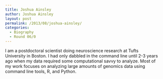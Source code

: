 ```yaml
---
title: Joshua Ainsley
author: Joshua Ainsley
layout: post
permalink: /2013/08/joshua-ainsley/
categories:
  - Biography
  - Round 06/0
---
```

I am a postdoctoral scientist doing neuroscience research at Tufts University in Boston. I had only dabbled in the command line until 2-3 years ago when my data required some computational savvy to analyze. Most of my work focuses on analyzing large amounts of genomics data using command line tools, R, and Python.